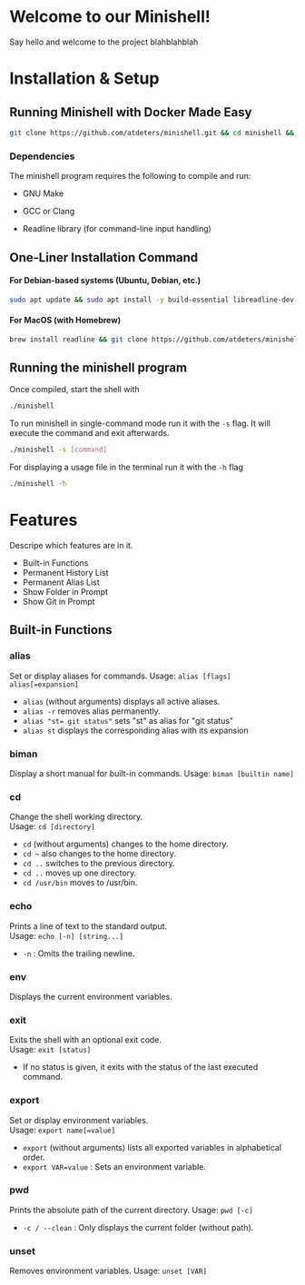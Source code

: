 # Welcome to our Minishell!
Say hello and welcome to the project blahblahblah


# Installation & Setup
## Running Minishell with Docker Made Easy
```sh
git clone https://github.com/atdeters/minishell.git && cd minishell && docker build -t msh . && docker run -it msh
```

### Dependencies

The minishell program requires the following to compile and run:

- GNU Make

- GCC or Clang

- Readline library (for command-line input handling)

## One-Liner Installation Command
#### For Debian-based systems (Ubuntu, Debian, etc.)

```sh
sudo apt update && sudo apt install -y build-essential libreadline-dev && git clone https://github.com/atdeters/minishell.git && cd minishell && make
```
#### For MacOS (with Homebrew)
```sh
brew install readline && git clone https://github.com/atdeters/minishell.git && cd minishell && make
```
## Running the minishell program
Once compiled, start the shell with
```sh
./minishell
```
To run minishell in single-command mode run it with the `-s` flag.
It will execute the command and exit afterwards.
```sh
./minishell -s [command]
```
For displaying a usage file in the terminal run it with the `-h` flag
```sh
./minishell -h
```


# Features
Descripe which features are in it.
- Built-in Functions
- Permanent History List
- Permanent Alias List
- Show Folder in Prompt
- Show Git in Prompt

## Built-in Functions
### alias
Set or display aliases for commands.
Usage: `alias [flags] alias[=expansion]`
-	`alias` (without arguments) displays all active aliases.
-	`alias -r` removes alias permanently.
-	`alias "st= git status"` sets "st" as alias for "git status"
-	`alias st` displays the corresponding alias with its expansion

### biman
Display a short manual for built-in commands.
Usage: `biman [builtin name]`

### cd
Change the shell working directory.  
Usage: `cd [directory]`
-   `cd` (without arguments) changes to the home directory.
-	`cd ~` also changes to the home directory.
-   `cd ..` switches to the previous directory.
-	`cd ..` moves up one directory.
-	`cd /usr/bin`  moves to /usr/bin.

### echo
Prints a line of text to the standard output.  
Usage: `echo [-n] [string...]`
-   `-n` : Omits the trailing newline.

### env
Displays the current environment variables.

### exit
Exits the shell with an optional exit code.  
Usage: `exit [status]`
-   If no status is given, it exits with the status of the last executed command.

### export
Set or display environment variables.  
Usage: `export name[=value]`
-   `export` (without arguments) lists all exported variables in alphabetical order.
-   `export VAR=value` : Sets an environment variable.

### pwd
Prints the absolute path of the current directory.
Usage: `pwd [-c]`
-   `-c / --clean` : Only displays the current folder (without path).

### unset
Removes environment variables.
Usage: `unset [VAR]`
